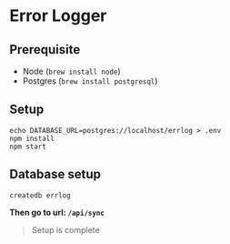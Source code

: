 # Error Logger

## Prerequisite

- Node (`brew install node`)
- Postgres (`brew install postgresql`)

## Setup

```
echo DATABASE_URL=postgres://localhost/errlog > .env
npm install
npm start
```

## Database setup

```
createdb errlog
```

**Then go to url: `/api/sync`**

> Setup is complete
